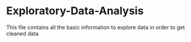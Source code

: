 # Exploratory-Data-Analysis
This file contains all the basic information to explore data in order to get cleaned data

